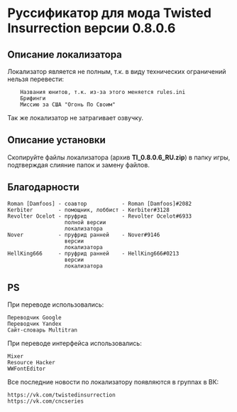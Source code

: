 # Руссификатор для мода Twisted Insurrection версии 0.8.0.6

## Описание локализатора
Локализатор является не полным, т.к. в виду технических ограничений нельзя перевести:
		
		Названия юнитов, т.к. из-за этого меняется rules.ini
		Брифинги
		Миссию за США "Огонь По Своим"

Так же локализатор не затрагивает озвучку.

## Описание установки
Скопируйте файлы локализатора (архив **TI_0.8.0.6_RU.zip**) в папку игры, подтверждая слияние папок и замену файлов.

## Благодарности

	Roman [Damfoos] - соавтор           - Roman [Damfoos]#2082
	Kerbiter        - помощник, лоббист - Kerbiter#3128
	Revolter Ocelot - пруфрид           - Revolter Ocelot#6933
	                  полной версии
	                  локализатора
	Nover           - пруфрид ранней    - Nover#9146
	                  версии 
	                  локализатора
	HellKing666     - пруфрид ранней    - HellKing666#0213
	                  версии 
	                  локализатора


## PS
При переводе использовались:

	Переводчик Google
	Переводчик Yandex
	Сайт-словарь Multitran

При переводе интерфейса использовались:

	Mixer
	Resource Hacker
	WWFontEditor

Все последние новости по локализатору появляются в группах в ВК:

	https://vk.com/twistedinsurrection
	https://vk.com/cncseries
